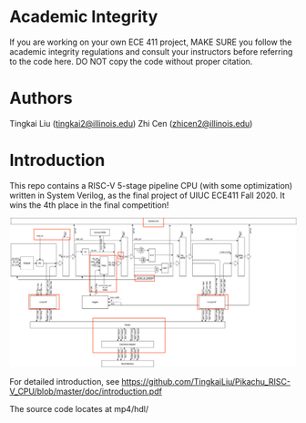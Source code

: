 # Academic Integrity

If you are working on your own ECE 411 project, MAKE SURE you follow the academic integrity regulations and consult your instructors before referring to the code here. DO NOT copy the code without proper citation.

# Authors
Tingkai Liu (tingkai2@illinois.edu)
Zhi Cen (zhicen2@illinois.edu)

# Introduction

This repo contains a RISC-V 5-stage pipeline CPU (with some optimization) written in System Verilog, as the final project of UIUC ECE411 Fall 2020. It wins the 4th place in the final competition!

![Alt text](doc/cp2_datapath.png)

For detailed introduction, see https://github.com/TingkaiLiu/Pikachu_RISC-V_CPU/blob/master/doc/introduction.pdf

The source code locates at mp4/hdl/
